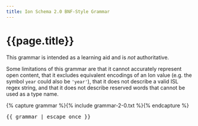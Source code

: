 ```yaml
---
title: Ion Schema 2.0 BNF-Style Grammar
---
```

# {{page.title}}

This grammar is intended as a learning aid and is _not_ authoritative.

Some limitations of this grammar are that it cannot accurately represent open content, that it excludes equivalent encodings of an Ion value (e.g. the symbol `year` could also be `'year'`), that it does not describe a valid ISL regex string, and that it does not describe reserved words that cannot be used as a type name.

{% capture grammar %}{% include grammar-2-0.txt %}{% endcapture %}
<pre class="grammar">
{{ grammar | escape_once }}
</pre>